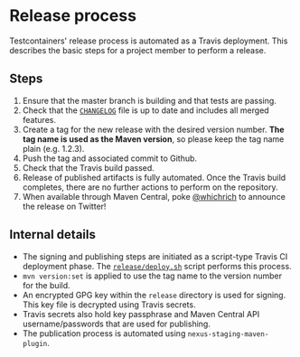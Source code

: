 # Release process

Testcontainers' release process is automated as a Travis deployment. This describes the basic steps for a project member to perform a release.

## Steps

1. Ensure that the master branch is building and that tests are passing.
1. Check that the [`CHANGELOG`](CHANGELOG.md) file is up to date and includes all merged features.
1. Create a tag for the new release with the desired version number. **The tag name is used as the Maven version**, so please keep the tag name plain (e.g. 1.2.3).
1. Push the tag and associated commit to Github.
1. Check that the Travis build passed.
1. Release of published artifacts is fully automated. Once the Travis build completes, there are no further actions to perform on the repository.
1. When available through Maven Central, poke [@whichrich](https://twitter.com/whichrich) to announce the release on Twitter!

## Internal details

* The signing and publishing steps are initiated as a script-type Travis CI deployment phase. The [`release/deploy.sh`](release/deploy.sh) script performs this process.
* `mvn version:set` is applied to use the tag name to the version number for the build.
* An encrypted GPG key within the `release` directory is used for signing. This key file is decrypted using Travis secrets.
* Travis secrets also hold key passphrase and Maven Central API username/passwords that are used for publishing.
* The publication process is automated using `nexus-staging-maven-plugin`. 
